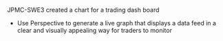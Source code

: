 JPMC-SWE3
created a chart for a trading dash board

- Use Perspective to generate a live graph that displays a data feed in a clear and visually appealing way for traders to monitor
